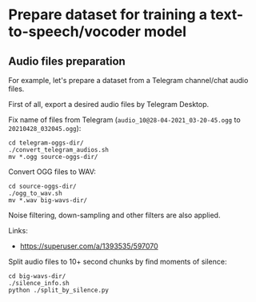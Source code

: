 # Prepare dataset for training a text-to-speech/vocoder model

## Audio files preparation

For example, let's prepare a dataset from a Telegram channel/chat audio files.

First of all, export a desired audio files by Telegram Desktop.

Fix name of files from Telegram (`audio_10@28-04-2021_03-20-45.ogg` to `20210428_032045.ogg`):

```shell
cd telegram-oggs-dir/
./convert_telegram_audios.sh
mv *.ogg source-oggs-dir/
```

Convert OGG files to WAV:

```shell
cd source-oggs-dir/
./ogg_to_wav.sh
mv *.wav big-wavs-dir/
```

Noise filtering, down-sampling and other filters are also applied.

Links:
- https://superuser.com/a/1393535/597070

Split audio files to 10+ second chunks by find moments of silence:

```shell
cd big-wavs-dir/
./silence_info.sh
python ./split_by_silence.py
```
